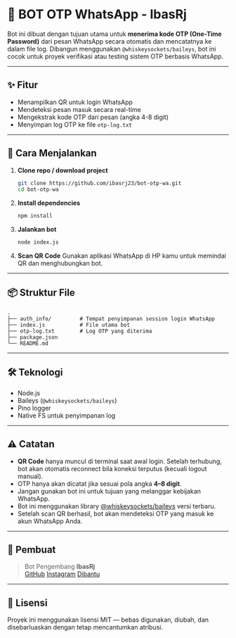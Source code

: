 # 🤖 BOT OTP WhatsApp - IbasRj

Bot ini dibuat dengan tujuan utama untuk **menerima kode OTP (One-Time Password)** dari pesan WhatsApp secara otomatis dan mencatatnya ke dalam file log. Dibangun menggunakan `@whiskeysockets/baileys`, bot ini cocok untuk proyek verifikasi atau testing sistem OTP berbasis WhatsApp.

---

## ✨ Fitur

- Menampilkan QR untuk login WhatsApp
- Mendeteksi pesan masuk secara real-time
- Mengekstrak kode OTP dari pesan (angka 4-8 digit)
- Menyimpan log OTP ke file `otp-log.txt`

---

## 🚀 Cara Menjalankan

1. **Clone repo / download project**
   ```bash
   git clone https://github.com/ibasrj23/bot-otp-wa.git
   cd bot-otp-wa
   ```

2. **Install dependencies**
   ```bash
   npm install
   ```

3. **Jalankan bot**
   ```bash
   node index.js
   ```

4. **Scan QR Code**
   Gunakan aplikasi WhatsApp di HP kamu untuk memindai QR dan menghubungkan bot.

---

## 📦 Struktur File

```
.
├── auth_info/         # Tempat penyimpanan session login WhatsApp
├── index.js           # File utama bot
├── otp-log.txt        # Log OTP yang diterima
├── package.json
└── README.md
```

---

## 🛠️ Teknologi

- Node.js
- Baileys (`@whiskeysockets/baileys`)
- Pino logger
- Native FS untuk penyimpanan log

---

## ⚠️ Catatan

- **QR Code** hanya muncul di terminal saat awal login. Setelah terhubung, bot akan otomatis reconnect bila koneksi terputus (kecuali logout manual).
- OTP hanya akan dicatat jika sesuai pola angka **4–8 digit**.
- Jangan gunakan bot ini untuk tujuan yang melanggar kebijakan WhatsApp.
- Bot ini menggunakan library [@whiskeysockets/baileys](https://github.com/WhiskeySockets/Baileys) versi terbaru.
- Setelah scan QR berhasil, bot akan mendeteksi OTP yang masuk ke akun WhatsApp Anda.


---

## 👤 Pembuat

> Bot Pengembang **IbasRj**  
> [GitHub](https://github.com/ibasrj23) 
> [Instagram](https://instagram.com/kyy_rj)
> [Dibantu](https://chatgpt.com/)
---

## 📜 Lisensi

Proyek ini menggunakan lisensi MIT — bebas digunakan, diubah, dan disebarluaskan dengan tetap mencantumkan atribusi.
